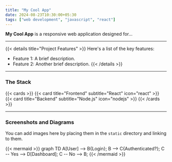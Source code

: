 ```yaml
---
title: "My Cool App"
date: 2024-08-23T10:30:00+05:30
tags: ["web development", "javascript", "react"]
---
```


**My Cool App** is a responsive web application designed for...

---

{{< details title="Project Features" >}}
Here's a list of the key features:

- Feature 1: A brief description.
- Feature 2: Another brief description.
{{< /details >}}

---

### The Stack

{{< cards >}}
  {{< card title="Frontend" subtitle="React" icon="react" >}}
  {{< card title="Backend" subtitle="Node.js" icon="nodejs" >}}
{{< /cards >}}

---

### Screenshots and Diagrams

You can add images here by placing them in the `static` directory and linking to them.

{{< mermaid >}}
graph TD
    A[User] --> B{Login};
    B --> C{Authenticated?};
    C -- Yes --> D[Dashboard];
    C -- No --> B;
{{< /mermaid >}}
